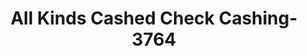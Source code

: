 ---
f_zip-code: 33853
f_state-code: FL
title: All Kinds Cashed Check Cashing-3764
f_phone: 863-679-9772
f_city-only: Lake Wales
f_address: 230 S 1St Street Lake Wales
f_location-unique-id: '3764'
slug: all-kinds-cashed-check-cashing-3764
updated-on: '2024-05-30T13:46:58.046Z'
created-on: '2024-05-30T13:36:59.803Z'
published-on: '2024-05-30T13:54:32.469Z'
f_city-state: cms/city/lake-wales-fl.md
f_company: cms/company/all-kinds-cashed-check-cashing.md
f_state: cms/state/florida.md
layout: '[payday-loan].html'
tags: payday-loan
---